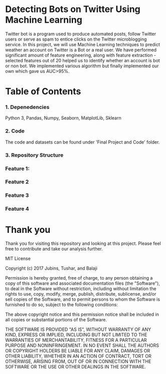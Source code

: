 # Detecting Bots on Twitter Using Machine Learning

Twitter bot is a program used to produce automated posts, follow Twitter users or serve as spam to entice clicks on the Twitter microblogging service. In this project, we will use Machine Learning techniques to predict weather an account on Twitter is a Bot or a real user. We have performed significant amount of feature engineering, along with feature extraction - selected features out of 20 helped us to identify whether an account is bot or non bot. We implemented various algorithm but finally implemented our own which gave us AUC>95%.

# Table of Contents
### 1. Depenedencies
Python 3, Pandas, Numpy, Seaborn, MatplotLib, Sklearn

### 2. Code
The code and datasets can be found under 'Final Project and Code' folder.

### 3. Repository Structure

### Feature 1: 


### Feature 2 



### Feature 3 


### Feature 4 


# Thank you
Thank you for visiting this repository and looking at this project. Please feel free to contribute and take our analysis further.

MIT License

Copyright (c) 2017 Jubins, Tushar, and Balaji

Permission is hereby granted, free of charge, to any person obtaining a copy
of this software and associated documentation files (the "Software"), to deal
in the Software without restriction, including without limitation the rights
to use, copy, modify, merge, publish, distribute, sublicense, and/or sell
copies of the Software, and to permit persons to whom the Software is
furnished to do so, subject to the following conditions:

The above copyright notice and this permission notice shall be included in all
copies or substantial portions of the Software.

THE SOFTWARE IS PROVIDED "AS IS", WITHOUT WARRANTY OF ANY KIND, EXPRESS OR
IMPLIED, INCLUDING BUT NOT LIMITED TO THE WARRANTIES OF MERCHANTABILITY,
FITNESS FOR A PARTICULAR PURPOSE AND NONINFRINGEMENT. IN NO EVENT SHALL THE
AUTHORS OR COPYRIGHT HOLDERS BE LIABLE FOR ANY CLAIM, DAMAGES OR OTHER
LIABILITY, WHETHER IN AN ACTION OF CONTRACT, TORT OR OTHERWISE, ARISING FROM,
OUT OF OR IN CONNECTION WITH THE SOFTWARE OR THE USE OR OTHER DEALINGS IN THE
SOFTWARE.
